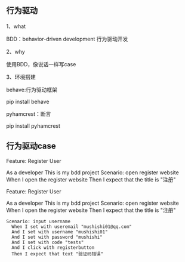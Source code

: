 ## 行为驱动

1、what

BDD：behavior-driven development  行为驱动开发

2、why

使用BDD，像说话一样写case

3、环境搭建

behave:行为驱动框架

pip install behave

pyhamcrest：断言

pip install pyhamcrest

## 行为驱动case
Feature: Register User

  As a developer
  This is my bdd project
  Scenario: open register website
    When I open the register website
    Then I expect that the title is "注册"

  Feature: Register User

  As a developer
  This is my bdd project
  Scenario: open register website
    When I open the register website
    Then I expect that the title is "注册"

    Scenario: input username
      When I set with useremail "mushishi01@qq.com"
      And I set with username "mushishi01"
      And I set with password "mushishi"
      And I set with code "tests"
      And I click with registerbutton
      Then I expect that text "验证码错误"

